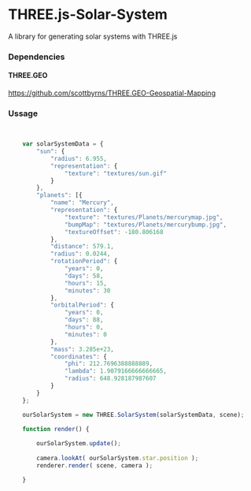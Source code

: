 THREE.js-Solar-System
=====================

A library for generating solar systems with THREE.js


### Dependencies

#### THREE.GEO
https://github.com/scottbyrns/THREE.GEO-Geospatial-Mapping


### Ussage

```javascript

	
	var solarSystemData = {
	    "sun": {
	        "radius": 6.955,
	        "representation": {
	            "texture": "textures/sun.gif"
	        }
	    },
	    "planets": [{
	        "name": "Mercury",
	        "representation": {
	            "texture": "textures/Planets/mercurymap.jpg",
	            "bumpMap": "textures/Planets/mercurybump.jpg",
	            "textureOffset": -180.806168
	        },
	        "distance": 579.1,
	        "radius": 0.0244,
	        "rotationPeriod": {
	            "years": 0,
	            "days": 58,
	            "hours": 15,
	            "minutes": 30
	        },
	        "orbitalPeriod": {
	            "years": 0,
	            "days": 88,
	            "hours": 0,
	            "minutes": 0
	        },
	        "mass": 3.285e+23,
	        "coordinates": {
	            "phi": 212.7696388888889,
	            "lambda": 1.9079166666666665,
	            "radius": 648.928187987607
	        }
	    }
	};

	ourSolarSystem = new THREE.SolarSystem(solarSystemData, scene);
		
	function render() {

		ourSolarSystem.update();
		
		camera.lookAt( ourSolarSystem.star.position );
		renderer.render( scene, camera );

	}

```
